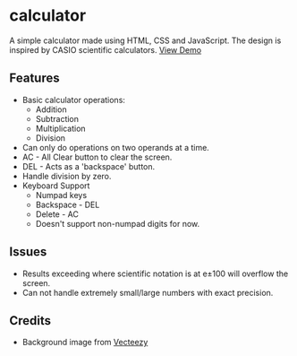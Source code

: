 # calculator
A simple calculator made using HTML, CSS and JavaScript. The design is inspired by CASIO scientific calculators. [View Demo](https://rintheo.github.io/calculator/)

## Features
- Basic calculator operations:
    - Addition
    - Subtraction
    - Multiplication
    - Division
- Can only do operations on two operands at a time.
- AC - All Clear button to clear the screen.
- DEL - Acts as a 'backspace' button.
- Handle division by zero.
- Keyboard Support
    - Numpad keys
    - Backspace - DEL
    - Delete - AC
    - Doesn't support non-numpad digits for now.

## Issues
- Results exceeding where scientific notation is at e±100 will overflow the screen.
- Can not handle extremely small/large numbers with exact precision.

## Credits
- Background image from [Vecteezy](https://www.vecteezy.com/free-vector/abstract-background)